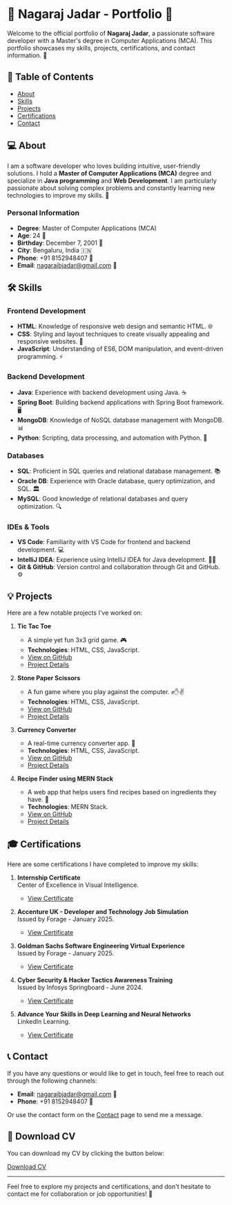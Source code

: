 # 🌟 Nagaraj Jadar - Portfolio 🌟

Welcome to the official portfolio of **Nagaraj Jadar**, a passionate software developer with a Master's degree in Computer Applications (MCA). This portfolio showcases my skills, projects, certifications, and contact information. 🚀

## 📑 Table of Contents
- [About](#about)
- [Skills](#skills)
- [Projects](#projects)
- [Certifications](#certifications)
- [Contact](#contact)
  
## 💻 About

I am a software developer who loves building intuitive, user-friendly solutions. I hold a **Master of Computer Applications (MCA)** degree and specialize in **Java programming** and **Web Development**. I am particularly passionate about solving complex problems and constantly learning new technologies to improve my skills. 🌱

### Personal Information
- **Degree**: Master of Computer Applications (MCA)
- **Age**: 24 🎂
- **Birthday**: December 7, 2001 🎉
- **City**: Bengaluru, India 🇮🇳
- **Phone**: +91 8152948407 📱
- **Email**: nagarajbjadar@gmail.com 📧

## 🛠️ Skills

### Frontend Development
- **HTML**: Knowledge of responsive web design and semantic HTML. 🌐
- **CSS**: Styling and layout techniques to create visually appealing and responsive websites. 🎨
- **JavaScript**: Understanding of ES6, DOM manipulation, and event-driven programming. ⚡

### Backend Development
- **Java**: Experience with backend development using Java. ☕
- **Spring Boot**: Building backend applications with Spring Boot framework. 🖥️
- **MongoDB**: Knowledge of NoSQL database management with MongoDB. 📊
- **Python**: Scripting, data processing, and automation with Python. 🐍

### Databases
- **SQL**: Proficient in SQL queries and relational database management. 📚
- **Oracle DB**: Experience with Oracle database, query optimization, and SQL. 🏛️
- **MySQL**: Good knowledge of relational databases and query optimization. 🔍

### IDEs & Tools
- **VS Code**: Familiarity with VS Code for frontend and backend development. 💻
- **IntelliJ IDEA**: Experience using IntelliJ IDEA for Java development. 👩‍💻
- **Git & GitHub**: Version control and collaboration through Git and GitHub. ⚙️

## 💡 Projects

Here are a few notable projects I've worked on:

1. **Tic Tac Toe**
   - A simple yet fun 3x3 grid game. 🎮
   - **Technologies**: HTML, CSS, JavaScript.
   - [View on GitHub](https://github.com/Nagaraj-Jadar/Tic_Tac_Toe)
   - [Project Details](https://github.com/Nagaraj-Jadar/Tic_Tac_Toe#readme)

2. **Stone Paper Scissors**
   - A fun game where you play against the computer. ✊✋✌️
   - **Technologies**: HTML, CSS, JavaScript.
   - [View on GitHub](https://github.com/Nagaraj-Jadar/StonePaperScissor)
   - [Project Details](https://github.com/Nagaraj-Jadar/StonePaperScissor#readme)

3. **Currency Converter**
   - A real-time currency converter app. 💱
   - **Technologies**: HTML, CSS, JavaScript.
   - [View on GitHub](https://github.com/Nagaraj-Jadar/CurrencyConverter)
   - [Project Details](https://github.com/Nagaraj-Jadar/CurrencyConverter#readme)

4. **Recipe Finder using MERN Stack**
   - A web app that helps users find recipes based on ingredients they have. 🍲
   - **Technologies**: MERN Stack.
   - [View on GitHub](https://github.com/Nagaraj-Jadar/RecipeFinder)
   - [Project Details](https://github.com/Nagaraj-Jadar/RecipeFinder#readme)

## 🎓 Certifications

Here are some certifications I have completed to improve my skills:

1. **Internship Certificate**  
   Center of Excellence in Visual Intelligence.
   - [View Certificate](certificates/Nagaraj%20Jadar.pdf)

2. **Accenture UK - Developer and Technology Job Simulation**  
   Issued by Forage - January 2025.
   - [View Certificate](certificates/Accenture%20Certificate.pdf)

3. **Goldman Sachs Software Engineering Virtual Experience**  
   Issued by Forage - January 2025.
   - [View Certificate](certificates/Goldman%20Sachs.pdf)

4. **Cyber Security & Hacker Tactics Awareness Training**  
   Issued by Infosys Springboard - June 2024.
   - [View Certificate](certificates/cyber%20certification.pdf)

5. **Advance Your Skills in Deep Learning and Neural Networks**  
   LinkedIn Learning.
   - [View Certificate](certificates/Deep%20Learning%20Certificate.pdf)

## 📞 Contact

If you have any questions or would like to get in touch, feel free to reach out through the following channels:

- **Email**: nagarajbjadar@gmail.com 📧
- **Phone**: +91 8152948407 📱

Or use the contact form on the [Contact](#contact) page to send me a message.

## 📄 Download CV

You can download my CV by clicking the button below:

[Download CV](NAGARAJ_JADAR.pdf)

---

Feel free to explore my projects and certifications, and don't hesitate to contact me for collaboration or job opportunities! 🤝

